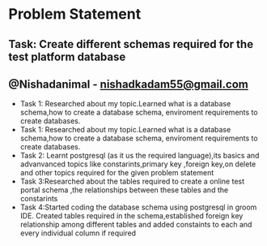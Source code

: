 # Problem Statement

## Task: Create different schemas required for the test platform database

## @Nishadanimal - nishadkadam55@gmail.com
- Task 1: Researched about my topic.Learned what is a database schema,how to create a database schema, enviroment requirements to create databases.
- Task 1: Researched about my topic.Learned what is a database schema,how to create a database schema, enviroment requirements to create databases.
- Task 2: Learnt postgresql (as it us the required language),its basics and advanvanced topics like constarints,primary key ,foreign key,on delete and other topics required for the given problem statement 
- Task 3:Researched about the tables required to create a online test portal schema ,the relationships between these tables and the constarints
- Task 4:Started coding the database schema using postgresql in groom IDE. Created tables required in the schema,established foreign key relationship among different tables and added constaints to each and every individual column if required
